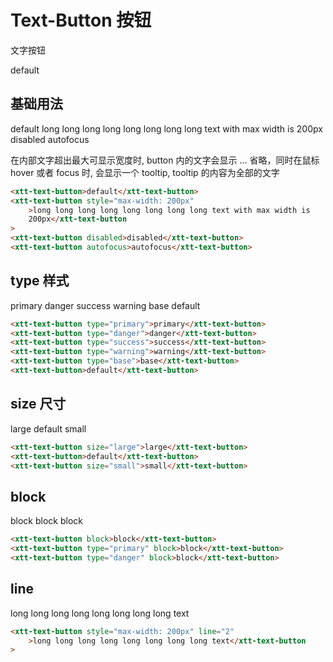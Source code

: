 <script setup>
import { onMounted } from 'vue'
import "./css/com.css"
import GUI from "lil-gui";

onMounted(async () => {
	await Promise.all([
		import("../../dist/xtt-tooltip.js"),
		import("../../dist/xtt-text-button.js"),
	])

	const operate = document.getElementById("operate");

	const gui = new GUI({
		container: document.querySelector(".operate-wrapper")
	});

	const obj = {
		content: "default",
		maxWidth: -1,
		type: "default",
		line: 1,
		block: false,
		size: "default"
	};

	gui.add(obj, "content").onChange((value) => {
		operate.textContent = value;
	});
	gui.add(obj, "maxWidth", -1).onChange((value) => {
		if (value === -1) {
			operate.style.maxWidth = "";
			return;
		}
		operate.style.maxWidth = value + "px";
	});
	gui.add(obj, "line", 1).onChange((value) => {
		if (value === 1) {
			operate.line = null;
			return;
		}
		operate.line = value;
	});
	gui.add(obj, "block").onChange((value) => {
		operate.block = value;
	});
	gui.add(obj, "size", ["default", "large", "small"]).onChange((value) => {
		if (value === "default") {
			operate.removeAttribute("size");
			return;
		}
		operate.size = value
	});
	gui.add(obj, "type", ["default", "primary", "danger","success", "warning", "base"]).onChange((value) => {
		if (value === "default") {
			operate.removeAttribute("type");
			return;
		}
		operate.type = value
	});
});
</script>

# Text-Button 按钮

文字按钮

<section class="operate-wrapper">
	<div class="operate-content">
		<xtt-text-button id="operate">default</xtt-text-button>
	</div>
</section>

## 基础用法

<section class="wrap">
	<xtt-text-button>default</xtt-text-button>
	<xtt-text-button style="max-width: 200px">long long long long long long long long text with max width is 200px</xtt-text-button>
	<xtt-text-button disabled>disabled</xtt-text-button>
	<xtt-text-button autofocus>autofocus</xtt-text-button>
</section>

<p>
	在内部文字超出最大可显示宽度时, button 内的文字会显示 ...
	省略，同时在鼠标 hover 或者 focus 时, 会显示一个 tooltip,
	tooltip 的内容为全部的文字
</p>

```html
<xtt-text-button>default</xtt-text-button>
<xtt-text-button style="max-width: 200px"
	>long long long long long long long long text with max width is
	200px</xtt-text-button
>
<xtt-text-button disabled>disabled</xtt-text-button>
<xtt-text-button autofocus>autofocus</xtt-text-button>
```

## type 样式

<section class="wrap">
	<xtt-text-button type="primary">primary</xtt-text-button>
	<xtt-text-button type="danger">danger</xtt-text-button>
	<xtt-text-button type="success">success</xtt-text-button>
	<xtt-text-button type="warning">warning</xtt-text-button>
	<xtt-text-button type="base">base</xtt-text-button>
	<xtt-text-button>default</xtt-text-button>
</section>

```html
<xtt-text-button type="primary">primary</xtt-text-button>
<xtt-text-button type="danger">danger</xtt-text-button>
<xtt-text-button type="success">success</xtt-text-button>
<xtt-text-button type="warning">warning</xtt-text-button>
<xtt-text-button type="base">base</xtt-text-button>
<xtt-text-button>default</xtt-text-button>
```

## size 尺寸

<section class="wrap">
	<xtt-text-button size="large">large</xtt-text-button>
	<xtt-text-button>default</xtt-text-button>
	<xtt-text-button size="small">small</xtt-text-button>
</section>

```html
<xtt-text-button size="large">large</xtt-text-button>
<xtt-text-button>default</xtt-text-button>
<xtt-text-button size="small">small</xtt-text-button>
```

## block

<section class="wrap">
	<xtt-text-button block>block</xtt-text-button>
	<xtt-text-button type="primary" block>block</xtt-text-button>
	<xtt-text-button type="danger" block>block</xtt-text-button>
</section>

```html
<xtt-text-button block>block</xtt-text-button>
<xtt-text-button type="primary" block>block</xtt-text-button>
<xtt-text-button type="danger" block>block</xtt-text-button>
```

## line

<section class="wrap">
	<xtt-text-button style="max-width: 200px" line="2">long long long long long long long long text</xtt-text-button>
</section>

```html
<xtt-text-button style="max-width: 200px" line="2"
	>long long long long long long long long text</xtt-text-button
>
```
